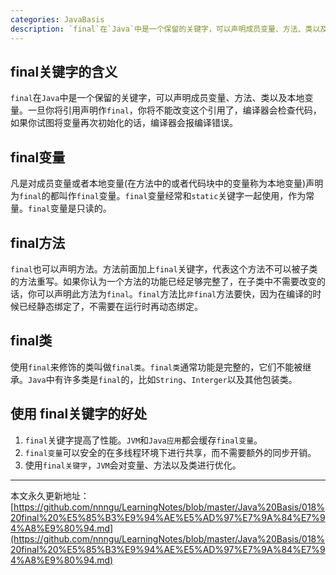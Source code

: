 ```yaml
---
categories: JavaBasis
description: `final`在`Java`中是一个保留的关键字，可以声明成员变量、方法、类以及本地变量。一旦你将引用声明作`final`，你将不能改变这个引用了，编译器会检查代码，如果你试图将变量再次初始化的话，编译器会报编译错误。
---
```


## final关键字的含义

`final`在`Java`中是一个保留的关键字，可以声明成员变量、方法、类以及本地变量。一旦你将引用声明作`final`，你将不能改变这个引用了，编译器会检查代码，如果你试图将变量再次初始化的话，编译器会报编译错误。

## final变量

凡是对成员变量或者本地变量(在方法中的或者代码块中的变量称为本地变量)声明为`final`的都叫作`final`变量。`final`变量经常和`static`关键字一起使用，作为常量。`final`变量是只读的。

## final方法

`final`也可以声明方法。方法前面加上`final`关键字，代表这个方法不可以被子类的方法重写。如果你认为一个方法的功能已经足够完整了，在子类中不需要改变的话，你可以声明此方法为`final`。`final`方法比`非final`方法要快，因为在编译的时候已经静态绑定了，不需要在运行时再动态绑定。

## final类

使用`final`来修饰的类叫做`final类`。`final类`通常功能是完整的，它们不能被继承。`Java`中有许多类是`final`的，比如`String`、`Interger`以及其他包装类。

## 使用 final关键字的好处

1. `final`关键字提高了性能。`JVM`和`Java应用`都会缓存`final变量`。
2. `final变量`可以安全的在多线程环境下进行共享，而不需要额外的同步开销。
3. 使用`final关键字`，`JVM`会对变量、方法以及类进行优化。

















---

本文永久更新地址：[https://github.com/nnngu/LearningNotes/blob/master/Java%20Basis/018%20final%20%E5%85%B3%E9%94%AE%E5%AD%97%E7%9A%84%E7%94%A8%E9%80%94.md](https://github.com/nnngu/LearningNotes/blob/master/Java%20Basis/018%20final%20%E5%85%B3%E9%94%AE%E5%AD%97%E7%9A%84%E7%94%A8%E9%80%94.md)